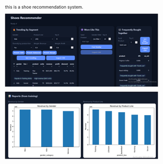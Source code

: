 this is a shoe recommendation system.

![image alt](https://github.com/tanishstha/Footwear_recommendation/blob/be1eb95ef0f7c39c38d433bc42e095121df5d405/shoe.png)

![image alt](https://github.com/tanishstha/Footwear_recommendation/blob/83a46056f2e054dbab253828edb18fe46e573a73/rec.png)
